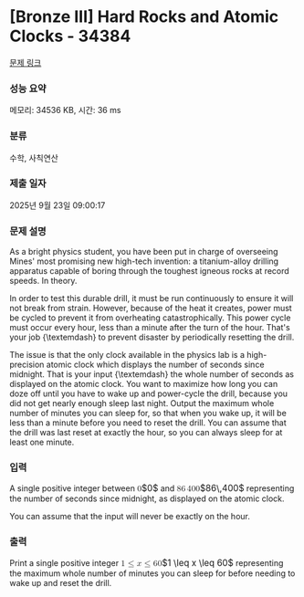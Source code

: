 # [Bronze III] Hard Rocks and Atomic Clocks - 34384 

[문제 링크](https://www.acmicpc.net/problem/34384) 

### 성능 요약

메모리: 34536 KB, 시간: 36 ms

### 분류

수학, 사칙연산

### 제출 일자

2025년 9월 23일 09:00:17

### 문제 설명

<p>As a bright physics student, you have been put in charge of overseeing Mines' most promising new high-tech invention: a titanium-alloy drilling apparatus capable of boring through the toughest igneous rocks at record speeds. In theory.</p>

<p>In order to test this durable drill, it must be run continuously to ensure it will not break from strain. However, because of the heat it creates, power must be cycled to prevent it from overheating catastrophically. This power cycle must occur every hour, less than a minute after the turn of the hour. That's your job {\textemdash} to prevent disaster by periodically resetting the drill.</p>

<p>The issue is that the only clock available in the physics lab is a high-precision atomic clock which displays the number of seconds since midnight. That is your input {\textemdash} the whole number of seconds as displayed on the atomic clock. You want to maximize how long you can doze off until you have to wake up and power-cycle the drill, because you did not get nearly enough sleep last night. Output the maximum whole number of minutes you can sleep for, so that when you wake up, it will be less than a minute before you need to reset the drill. You can assume that the drill was last reset at exactly the hour, so you can always sleep for at least one minute.</p>

### 입력 

 <p>A single positive integer between <mjx-container class="MathJax" jax="CHTML" style="font-size: 109%; position: relative;"><mjx-math class="MJX-TEX" aria-hidden="true"><mjx-mn class="mjx-n"><mjx-c class="mjx-c30"></mjx-c></mjx-mn></mjx-math><mjx-assistive-mml unselectable="on" display="inline"><math xmlns="http://www.w3.org/1998/Math/MathML"><mn>0</mn></math></mjx-assistive-mml><span aria-hidden="true" class="no-mathjax mjx-copytext">$0$</span></mjx-container> and <mjx-container class="MathJax" jax="CHTML" style="font-size: 109%; position: relative;"><mjx-math class="MJX-TEX" aria-hidden="true"><mjx-mn class="mjx-n"><mjx-c class="mjx-c38"></mjx-c><mjx-c class="mjx-c36"></mjx-c></mjx-mn><mjx-mstyle><mjx-mspace style="width: 0.167em;"></mjx-mspace></mjx-mstyle><mjx-mn class="mjx-n"><mjx-c class="mjx-c34"></mjx-c><mjx-c class="mjx-c30"></mjx-c><mjx-c class="mjx-c30"></mjx-c></mjx-mn></mjx-math><mjx-assistive-mml unselectable="on" display="inline"><math xmlns="http://www.w3.org/1998/Math/MathML"><mn>86</mn><mstyle scriptlevel="0"><mspace width="0.167em"></mspace></mstyle><mn>400</mn></math></mjx-assistive-mml><span aria-hidden="true" class="no-mathjax mjx-copytext">$86\,400$</span></mjx-container> representing the number of seconds since midnight, as displayed on the atomic clock.</p>

<p>You can assume that the input will never be exactly on the hour.</p>

### 출력 

 <p>Print a single positive integer <mjx-container class="MathJax" jax="CHTML" style="font-size: 109%; position: relative;"><mjx-math class="MJX-TEX" aria-hidden="true"><mjx-mn class="mjx-n"><mjx-c class="mjx-c31"></mjx-c></mjx-mn><mjx-mo class="mjx-n" space="4"><mjx-c class="mjx-c2264"></mjx-c></mjx-mo><mjx-mi class="mjx-i" space="4"><mjx-c class="mjx-c1D465 TEX-I"></mjx-c></mjx-mi><mjx-mo class="mjx-n" space="4"><mjx-c class="mjx-c2264"></mjx-c></mjx-mo><mjx-mn class="mjx-n" space="4"><mjx-c class="mjx-c36"></mjx-c><mjx-c class="mjx-c30"></mjx-c></mjx-mn></mjx-math><mjx-assistive-mml unselectable="on" display="inline"><math xmlns="http://www.w3.org/1998/Math/MathML"><mn>1</mn><mo>≤</mo><mi>x</mi><mo>≤</mo><mn>60</mn></math></mjx-assistive-mml><span aria-hidden="true" class="no-mathjax mjx-copytext">$1 \leq x \leq 60$</span></mjx-container> representing the maximum whole number of minutes you can sleep for before needing to wake up and reset the drill.</p>

